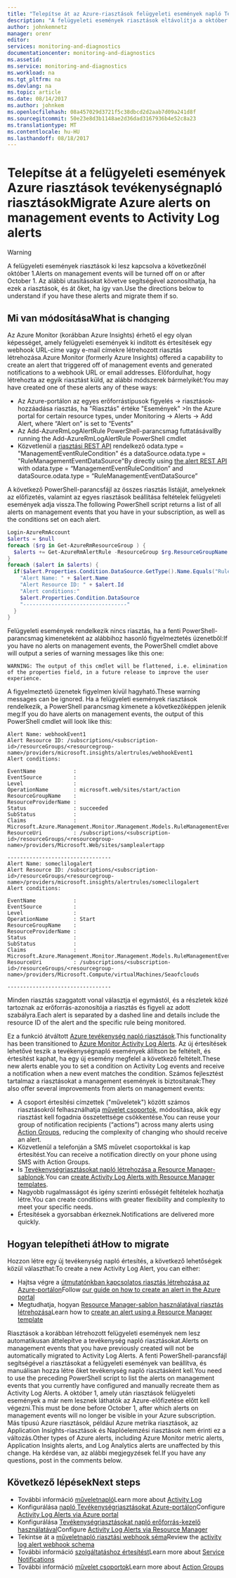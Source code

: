 ```yaml
---
title: "Telepítse át az Azure-riasztások felügyeleti események napló Tevékenységriasztásokat |} Microsoft Docs"
description: "A felügyeleti események riasztások eltávolítja a október 1. Készíti áttelepítése meglévő riasztásokat."
author: johnkemnetz
manager: orenr
editor: 
services: monitoring-and-diagnostics
documentationcenter: monitoring-and-diagnostics
ms.assetid: 
ms.service: monitoring-and-diagnostics
ms.workload: na
ms.tgt_pltfrm: na
ms.devlang: na
ms.topic: article
ms.date: 08/14/2017
ms.author: johnkem
ms.openlocfilehash: 08a457029d3721f5c38dbcd2d2aab7d09a241d8f
ms.sourcegitcommit: 50e23e8d3b1148ae2d36dad3167936b4e52c8a23
ms.translationtype: MT
ms.contentlocale: hu-HU
ms.lasthandoff: 08/18/2017
---
```

# <a name="migrate-azure-alerts-on-management-events-to-activity-log-alerts"></a><span data-ttu-id="5ce3e-104">Telepítse át a felügyeleti események Azure riasztások tevékenységnapló riasztások</span><span class="sxs-lookup"><span data-stu-id="5ce3e-104">Migrate Azure alerts on management events to Activity Log alerts</span></span>


> [!WARNING]
> <span data-ttu-id="5ce3e-105">A felügyeleti események riasztások ki lesz kapcsolva a következőnél október 1.</span><span class="sxs-lookup"><span data-stu-id="5ce3e-105">Alerts on management events will be turned off on or after October 1.</span></span> <span data-ttu-id="5ce3e-106">Az alábbi utasításokat követve segítségével azonosíthatja, ha ezek a riasztások, és át őket, ha így van.</span><span class="sxs-lookup"><span data-stu-id="5ce3e-106">Use the directions below to understand if you have these alerts and migrate them if so.</span></span>
>
> 

## <a name="what-is-changing"></a><span data-ttu-id="5ce3e-107">Mi van módosítása</span><span class="sxs-lookup"><span data-stu-id="5ce3e-107">What is changing</span></span>

<span data-ttu-id="5ce3e-108">Az Azure Monitor (korábban Azure Insights) érhető el egy olyan képességet, amely felügyeleti események ki indított és értesítések egy webhook URL-címe vagy e-mail címekre létrehozott riasztás létrehozása.</span><span class="sxs-lookup"><span data-stu-id="5ce3e-108">Azure Monitor (formerly Azure Insights) offered a capability to create an alert that triggered off of management events and generated notifications to a webhook URL or email addresses.</span></span> <span data-ttu-id="5ce3e-109">Előfordulhat, hogy létrehozta az egyik riasztást küld, az alábbi módszerek bármelyikét:</span><span class="sxs-lookup"><span data-stu-id="5ce3e-109">You may have created one of these alerts any of these ways:</span></span>
* <span data-ttu-id="5ce3e-110">Az Azure-portálon az egyes erőforrástípusok figyelés -> riasztások-hozzáadása riasztás, ha "Riasztás" értéke "Események" ></span><span class="sxs-lookup"><span data-stu-id="5ce3e-110">In the Azure portal for certain resource types, under Monitoring -> Alerts -> Add Alert, where “Alert on” is set to “Events”</span></span>
* <span data-ttu-id="5ce3e-111">Az Add-AzureRmLogAlertRule PowerShell-parancsmag futtatásával</span><span class="sxs-lookup"><span data-stu-id="5ce3e-111">By running the Add-AzureRmLogAlertRule PowerShell cmdlet</span></span>
* <span data-ttu-id="5ce3e-112">Közvetlenül a [riasztási REST API](http://docs.microsoft.com/rest/api/monitor/alertrules) rendelkező odata.type = "ManagementEventRuleCondition" és a dataSource.odata.type = "RuleManagementEventDataSource"</span><span class="sxs-lookup"><span data-stu-id="5ce3e-112">By directly using [the alert REST API](http://docs.microsoft.com/rest/api/monitor/alertrules) with odata.type = “ManagementEventRuleCondition” and dataSource.odata.type = “RuleManagementEventDataSource”</span></span>
 
<span data-ttu-id="5ce3e-113">A következő PowerShell-parancsfájl az összes riasztás listáját, amelyeknek az előfizetés, valamint az egyes riasztások beállítása feltételek felügyeleti események adja vissza.</span><span class="sxs-lookup"><span data-stu-id="5ce3e-113">The following PowerShell script returns a list of all alerts on management events that you have in your subscription, as well as the conditions set on each alert.</span></span>

```powershell
Login-AzureRmAccount
$alerts = $null
foreach ($rg in Get-AzureRmResourceGroup ) {
  $alerts += Get-AzureRmAlertRule -ResourceGroup $rg.ResourceGroupName
}
foreach ($alert in $alerts) {
  if($alert.Properties.Condition.DataSource.GetType().Name.Equals("RuleManagementEventDataSource")) {
    "Alert Name: " + $alert.Name
    "Alert Resource ID: " + $alert.Id
    "Alert conditions:"
    $alert.Properties.Condition.DataSource
    "---------------------------------"
  }
} 
```

<span data-ttu-id="5ce3e-114">Felügyeleti események rendelkezik nincs riasztás, ha a fenti PowerShell-parancsmag kimeneteként az alábbihoz hasonló figyelmeztetés üzenetből:</span><span class="sxs-lookup"><span data-stu-id="5ce3e-114">If you have no alerts on management events, the PowerShell cmdlet above will output a series of warning messages like this one:</span></span>

`WARNING: The output of this cmdlet will be flattened, i.e. elimination of the properties field, in a future release to improve the user experience.`

<span data-ttu-id="5ce3e-115">A figyelmeztető üzenetek figyelmen kívül hagyható.</span><span class="sxs-lookup"><span data-stu-id="5ce3e-115">These warning messages can be ignored.</span></span> <span data-ttu-id="5ce3e-116">Ha a felügyeleti események riasztások rendelkezik, a PowerShell parancsmag kimenete a következőképpen jelenik meg:</span><span class="sxs-lookup"><span data-stu-id="5ce3e-116">If you do have alerts on management events, the output of this PowerShell cmdlet will look like this:</span></span>

```
Alert Name: webhookEvent1
Alert Resource ID: /subscriptions/<subscription-id>/resourceGroups/<resourcegroup-name>/providers/microsoft.insights/alertrules/webhookEvent1
Alert conditions:

EventName            : 
EventSource          : 
Level                : 
OperationName        : microsoft.web/sites/start/action
ResourceGroupName    : 
ResourceProviderName : 
Status               : succeeded
SubStatus            : 
Claims               : Microsoft.Azure.Management.Monitor.Management.Models.RuleManagementEventClaimsDataSource
ResourceUri          : /subscriptions/<subscription-id>/resourceGroups/<resourcegroup-name>/providers/Microsoft.Web/sites/samplealertapp

---------------------------------
Alert Name: someclilogalert
Alert Resource ID: /subscriptions/<subscription-id>/resourceGroups/<resourcegroup-name>/providers/microsoft.insights/alertrules/someclilogalert
Alert conditions:

EventName            : 
EventSource          : 
Level                : 
OperationName        : Start
ResourceGroupName    : 
ResourceProviderName : 
Status               : 
SubStatus            : 
Claims               : Microsoft.Azure.Management.Monitor.Management.Models.RuleManagementEventClaimsDataSource
ResourceUri          : /subscriptions/<subscription-id>/resourceGroups/<resourcegroup-name>/providers/Microsoft.Compute/virtualMachines/Seaofclouds

---------------------------------
```

<span data-ttu-id="5ce3e-117">Minden riasztás szaggatott vonal választja el egymástól, és a részletek közé tartoznak az erőforrás-azonosítója a riasztás és figyeli az adott szabályra.</span><span class="sxs-lookup"><span data-stu-id="5ce3e-117">Each alert is separated by a dashed line and details include the resource ID of the alert and the specific rule being monitored.</span></span>

<span data-ttu-id="5ce3e-118">Ez a funkció átváltott [Azure tevékenység napló riasztások](monitoring-activity-log-alerts.md).</span><span class="sxs-lookup"><span data-stu-id="5ce3e-118">This functionality has been transitioned to [Azure Monitor Activity Log Alerts](monitoring-activity-log-alerts.md).</span></span> <span data-ttu-id="5ce3e-119">Az új értesítések lehetővé teszik a tevékenységnapló események állítson be feltételt, és értesítést kaphat, ha egy új esemény megfelel a következő feltételt.</span><span class="sxs-lookup"><span data-stu-id="5ce3e-119">These new alerts enable you to set a condition on Activity Log events and receive a notification when a new event matches the condition.</span></span> <span data-ttu-id="5ce3e-120">Számos fejlesztést tartalmaz a riasztásokat a management események is biztosítanak:</span><span class="sxs-lookup"><span data-stu-id="5ce3e-120">They also offer several improvements from alerts on management events:</span></span>
* <span data-ttu-id="5ce3e-121">A csoport értesítési címzettek ("műveletek") között számos riasztásokról felhasználhatja [művelet csoportok](monitoring-action-groups.md), módosítása, akik egy riasztást kell fogadnia összetettsége csökkentése.</span><span class="sxs-lookup"><span data-stu-id="5ce3e-121">You can reuse your group of notification recipients (“actions”) across many alerts using [Action Groups](monitoring-action-groups.md), reducing the complexity of changing who should receive an alert.</span></span>
* <span data-ttu-id="5ce3e-122">Közvetlenül a telefonján a SMS művelet csoportokkal is kap értesítést.</span><span class="sxs-lookup"><span data-stu-id="5ce3e-122">You can receive a notification directly on your phone using SMS with Action Groups.</span></span>
* <span data-ttu-id="5ce3e-123">Is [Tevékenységriasztásokat napló létrehozása a Resource Manager-sablonok](monitoring-create-activity-log-alerts-with-resource-manager-template.md).</span><span class="sxs-lookup"><span data-stu-id="5ce3e-123">You can [create Activity Log Alerts with Resource Manager templates](monitoring-create-activity-log-alerts-with-resource-manager-template.md).</span></span>
* <span data-ttu-id="5ce3e-124">Nagyobb rugalmasságot és igény szerinti erősségét feltételek hozhatja létre.</span><span class="sxs-lookup"><span data-stu-id="5ce3e-124">You can create conditions with greater flexibility and complexity to meet your specific needs.</span></span>
* <span data-ttu-id="5ce3e-125">Értesítések a gyorsabban érkeznek.</span><span class="sxs-lookup"><span data-stu-id="5ce3e-125">Notifications are delivered more quickly.</span></span>
 
## <a name="how-to-migrate"></a><span data-ttu-id="5ce3e-126">Hogyan telepítheti át</span><span class="sxs-lookup"><span data-stu-id="5ce3e-126">How to migrate</span></span>
 
<span data-ttu-id="5ce3e-127">Hozzon létre egy új tevékenység napló értesítés, a következő lehetőségek közül választhat:</span><span class="sxs-lookup"><span data-stu-id="5ce3e-127">To create a new Activity Log Alert, you can either:</span></span>
* <span data-ttu-id="5ce3e-128">Hajtsa végre a [útmutatónkban kapcsolatos riasztás létrehozása az Azure-portálon](monitoring-activity-log-alerts.md)</span><span class="sxs-lookup"><span data-stu-id="5ce3e-128">Follow [our guide on how to create an alert in the Azure portal](monitoring-activity-log-alerts.md)</span></span>
* <span data-ttu-id="5ce3e-129">Megtudhatja, hogyan [Resource Manager-sablon használatával riasztás létrehozása](monitoring-create-activity-log-alerts-with-resource-manager-template.md)</span><span class="sxs-lookup"><span data-stu-id="5ce3e-129">Learn how to [create an alert using a Resource Manager template](monitoring-create-activity-log-alerts-with-resource-manager-template.md)</span></span>
 
<span data-ttu-id="5ce3e-130">Riasztások a korábban létrehozott felügyeleti események nem lesz automatikusan áttelepítve a tevékenység napló riasztásokat.</span><span class="sxs-lookup"><span data-stu-id="5ce3e-130">Alerts on management events that you have previously created will not be automatically migrated to Activity Log Alerts.</span></span> <span data-ttu-id="5ce3e-131">A fenti PowerShell-parancsfájl segítségével a riasztásokat a felügyeleti események van beállítva, és manuálisan hozza létre őket tevékenység napló riasztásként kell.</span><span class="sxs-lookup"><span data-stu-id="5ce3e-131">You need to use the preceding PowerShell script to list the alerts on management events that you currently have configured and manually recreate them as Activity Log Alerts.</span></span> <span data-ttu-id="5ce3e-132">A október 1, amely után riasztások felügyeleti események a már nem lesznek láthatók az Azure-előfizetése előtt kell végezni.</span><span class="sxs-lookup"><span data-stu-id="5ce3e-132">This must be done before October 1, after which alerts on management events will no longer be visible in your Azure subscription.</span></span> <span data-ttu-id="5ce3e-133">Más típusú Azure riasztások, például Azure metrika riasztások, az Application Insights-riasztások és Naplóelemzési riasztások nem érinti ez a változás.</span><span class="sxs-lookup"><span data-stu-id="5ce3e-133">Other types of Azure alerts, including Azure Monitor metric alerts, Application Insights alerts, and Log Analytics alerts are unaffected by this change.</span></span> <span data-ttu-id="5ce3e-134">Ha kérdése van, az alábbi megjegyzések fel.</span><span class="sxs-lookup"><span data-stu-id="5ce3e-134">If you have any questions, post in the comments below.</span></span>


## <a name="next-steps"></a><span data-ttu-id="5ce3e-135">Következő lépések</span><span class="sxs-lookup"><span data-stu-id="5ce3e-135">Next steps</span></span>

* <span data-ttu-id="5ce3e-136">További információ [műveletnapló](monitoring-overview-activity-logs.md)</span><span class="sxs-lookup"><span data-stu-id="5ce3e-136">Learn more about [Activity Log](monitoring-overview-activity-logs.md)</span></span>
* <span data-ttu-id="5ce3e-137">Konfigurálása [napló Tevékenységriasztásokat Azure-portálon](monitoring-activity-log-alerts.md)</span><span class="sxs-lookup"><span data-stu-id="5ce3e-137">Configure [Activity Log Alerts via Azure portal](monitoring-activity-log-alerts.md)</span></span>
* <span data-ttu-id="5ce3e-138">Konfigurálása [Tevékenységriasztásokat napló erőforrás-kezelő használatával](monitoring-create-activity-log-alerts-with-resource-manager-template.md)</span><span class="sxs-lookup"><span data-stu-id="5ce3e-138">Configure [Activity Log Alerts via Resource Manager](monitoring-create-activity-log-alerts-with-resource-manager-template.md)</span></span>
* <span data-ttu-id="5ce3e-139">Tekintse át a [műveletnapló riasztási webhook séma](monitoring-activity-log-alerts-webhook.md)</span><span class="sxs-lookup"><span data-stu-id="5ce3e-139">Review the [activity log alert webhook schema](monitoring-activity-log-alerts-webhook.md)</span></span>
* <span data-ttu-id="5ce3e-140">További információ [szolgáltatáshoz értesítést](monitoring-service-notifications.md)</span><span class="sxs-lookup"><span data-stu-id="5ce3e-140">Learn more about [Service Notifications](monitoring-service-notifications.md)</span></span>
* <span data-ttu-id="5ce3e-141">További információ [művelet csoportok](monitoring-action-groups.md)</span><span class="sxs-lookup"><span data-stu-id="5ce3e-141">Learn more about [Action Groups](monitoring-action-groups.md)</span></span>
